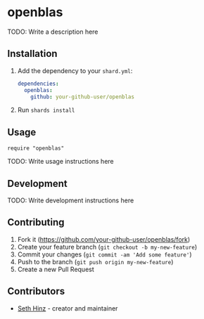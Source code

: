 # openblas

TODO: Write a description here

## Installation

1. Add the dependency to your `shard.yml`:

   ```yaml
   dependencies:
     openblas:
       github: your-github-user/openblas
   ```

2. Run `shards install`

## Usage

```crystal
require "openblas"
```

TODO: Write usage instructions here

## Development

TODO: Write development instructions here

## Contributing

1. Fork it (<https://github.com/your-github-user/openblas/fork>)
2. Create your feature branch (`git checkout -b my-new-feature`)
3. Commit your changes (`git commit -am 'Add some feature'`)
4. Push to the branch (`git push origin my-new-feature`)
5. Create a new Pull Request

## Contributors

- [Seth Hinz](https://github.com/your-github-user) - creator and maintainer
